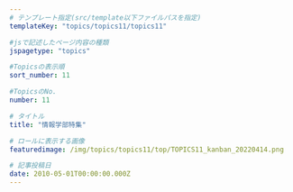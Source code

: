 ```yaml
---
# テンプレート指定(src/template以下ファイルパスを指定)
templateKey: "topics/topics11/topics11"

#jsで記述したページ内容の種類
jspagetype: "topics"

#Topicsの表示順
sort_number: 11

#TopicsのNo.
number: 11

# タイトル
title: "情報学部特集"

# ロールに表示する画像
featuredimage: /img/topics/topics11/top/TOPICS11_kanban_20220414.png

# 記事投稿日
date: 2010-05-01T00:00:00.000Z
---
```

